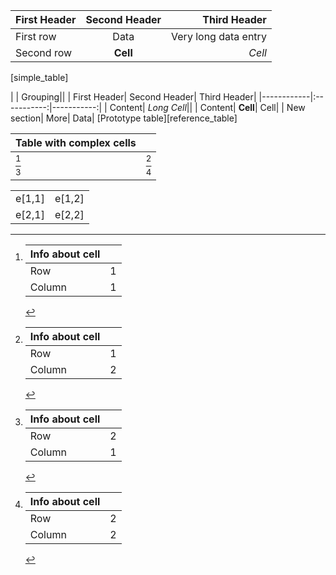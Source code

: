 ﻿| First Header| Second Header| Third Header|
|:-----------|:-----------:|-------------------:|
| First row| Data| Very long data entry|
| Second row| **Cell**| *Cell*|
[simple_table]

|   | Grouping||
| First Header| Second Header| Third Header|
|------------|:-----------:|-----------:|
| Content| *Long Cell*||
| Content| **Cell**| Cell|
| New section| More| Data|
[Prototype table][reference_table]

| Table with complex cells||
|:-------------|:-----------|
| [^e11]| [^e12]|
| [^e21]| [^e22]|

|     ||
|:---|:---|
| e[1,1]| e[1,2]|
| e[2,1]| e[2,2]|



[^e11]:	| Info about cell||
	|:--------|-------:|
	| Row| 1 |
	| Column| 1 |
	
	


[^e12]:	| Info about cell||
	|:--------|-------:|
	| Row| 1 |
	| Column| 2 |
	
	


[^e21]:	| Info about cell||
	|:--------|-------:|
	| Row| 2 |
	| Column| 1 |
	
	


[^e22]:	| Info about cell||
	|:--------|-------:|
	| Row| 2 |
	| Column| 2 |
	
	
